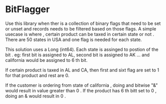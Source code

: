 # BitFlagger
Use this library when ther is a  collection of  binary flags that need to be set or unset and records needs to be filtered based on those flags. A simple usecase is where , certain product can be taxed in certain state or not . There are 50 states in USA and one flag is needed for each state. 

This solution uses a Long (int64). Each state is assinged to postion of the bit . eg: first bit is assigned to AL, second bit is assigned to AK ... and california would be assigned to 6 th bit. 

If certain product is  taxed in AL and CA, then first and sixt flag are set to 1 for that product and rest are 0. 

If the customer is ordering from state of california , doing and bitwise "&" would result in value greater than 0 . If the product has 6 th bitt set to 0 , doing an & would result in 0 . 
